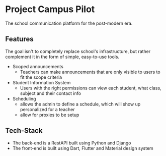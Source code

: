 # Project Campus Pilot

The school communication platform for the post-modern era.

## Features

The goal isn't to completely replace school's infrastructure, but rather
complement it in the form of simple, easy-to-use tools.

- Scoped announcements
    - Teachers can make announcements that are only visible to users to fit the
      scope criteria 
- Student Information System
    - Users with the right permissions can view each student, what class,
      subject and their contact info
- Scheduling
    - allows the admin to define a schedule, which will show up personalized for
      a teacher
    - allow for proxies to be setup 

## Tech-Stack

- The back-end is a RestAPI built using Python and Django
- The front-end is built using Dart, Flutter and Material design system


